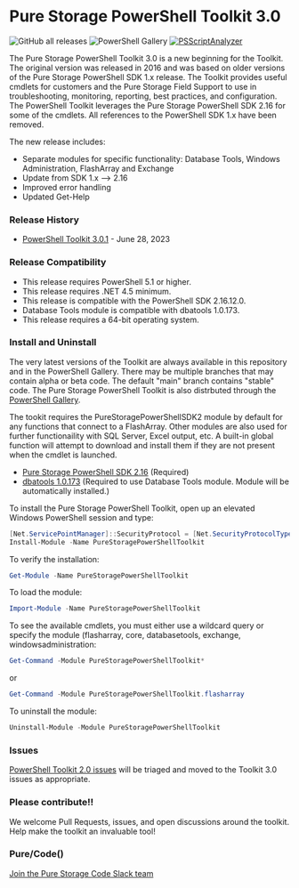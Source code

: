 # Pure Storage PowerShell Toolkit 3.0
![GitHub all releases](https://img.shields.io/github/downloads/PureStorage-OpenConnect/powershell-toolkit-3/total?color=orange&label=GitHub%20downloads&logo=powershell&style=plastic) ![PowerShell Gallery](https://img.shields.io/powershellgallery/dt/PureStoragePowerShellToolkit?color=orange&label=PSGallery%20downloads&logo=powershell&style=plastic)
[![PSScriptAnalyzer](https://github.com/PureStorage-OpenConnect/powershell-toolkit-3/actions/workflows/psanalyzer-toolkitcodecheck.yml/badge.svg?branch=main)](https://github.com/PureStorage-OpenConnect/powershell-toolkit-3/actions/workflows/psanalyzer-toolkitcodecheck.yml)

The Pure Storage PowerShell Toolkit 3.0 is a new beginning for the Toolkit. The original version was released in 2016 and was based on older versions of the Pure Storage PowerShell SDK 1.x release. The Toolkit provides useful cmdlets for customers and the Pure Storage Field Support to use in troubleshooting, monitoring, reporting, best practices, and configuration. The PowerShell Toolkit leverages the Pure Storage PowerShell SDK 2.16 for some of the cmdlets. All references to the PowerShell SDK 1.x have been removed. 

The new release includes:
- Separate modules for specific functionality: Database Tools, Windows Administration, FlashArray and Exchange
- Update from SDK 1.x --> 2.16
- Improved error handling
- Updated Get-Help

### Release History
- [PowerShell Toolkit 3.0.1](https://github.com/PureStorage-OpenConnect/powershell-toolkit-3/releases/latest) - June 28, 2023

### Release Compatibility
- This release requires PowerShell 5.1 or higher.
- This release requires .NET 4.5 minimum.
- This release is compatible with the PowerShell SDK 2.16.12.0.
- Database Tools module is compatible with dbatools 1.0.173.
- This release requires a 64-bit operating system.

### Install and Uninstall
The very latest versions of the Toolkit are always available in this repository and in the PowerShell Gallery. There may be multiple branches that may contain alpha or beta code. The default "main" branch contains "stable" code. The Pure Storage PowerShell Toolkit is also distrbuted through the [PowerShell Gallery](https://www.powershellgallery.com/packages/PureStoragePowerShellToolkit).

The tookit requires the PureStoragePowerShellSDK2 module by default for any functions that connect to a FlashArray. Other modules are also used for further functionaility with SQL Server, Excel output, etc. A built-in global function will attempt to download and install them if they are not present when the cmdlet is launched.

- [Pure Storage PowerShell SDK 2.16](https://www.powershellgallery.com/packages/PureStoragePowerShellSDK2/) (Required)
- [dbatools 1.0.173](https://www.powershellgallery.com/packages/dbatools/1.0.173) (Required to use Database Tools module. Module will be automatically installed.)

To install the Pure Storage PowerShell Toolkit, open up an elevated Windows PowerShell session and type:

```powershell
[Net.ServicePointManager]::SecurityProtocol = [Net.SecurityProtocolType]::Tls12
Install-Module -Name PureStoragePowerShellToolkit
```

To verify the installation:

```powershell
Get-Module -Name PureStoragePowerShellToolkit
```

To load the module:

```powershell
Import-Module -Name PureStoragePowerShellToolkit
```

To see the available cmdlets, you must either use a wildcard query or specify the module (flasharray, core, databasetools, exchange, windowsadministration:

```powershell
Get-Command -Module PureStoragePowerShellToolkit*
```
or
```powershell
Get-Command -Module PureStoragePowerShellToolkit.flasharray
```

To uninstall the module:

```powershell
Uninstall-Module -Module PureStoragePowerShellToolkit
```

### Issues 
[PowerShell Toolkit 2.0 issues](https://github.com/PureStorage-OpenConnect/powershell-toolkit/issues) will be triaged and moved to the Toolkit 3.0 issues as appropriate. 

### Please contribute!!
We welcome Pull Requests, issues, and open discussions around the toolkit. Help make the toolkit an invaluable tool!

### Pure/Code()
[Join the Pure Storage Code Slack team](https://codeinvite.purestorage.com)
